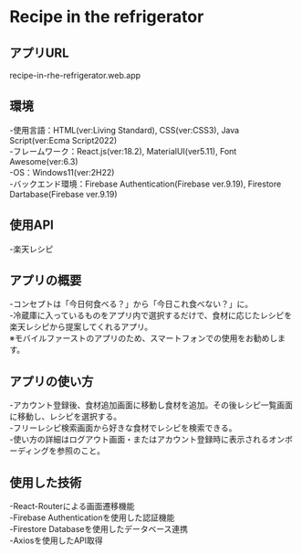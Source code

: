 # Recipe in the refrigerator

## アプリURL
recipe-in-rhe-refrigerator.web.app

## 環境
-使用言語：HTML(ver:Living Standard), CSS(ver:CSS3), Java Script(ver:Ecma Script2022)<br>
-フレームワーク：React.js(ver:18.2), MaterialUI(ver5.11), Font Awesome(ver:6.3)<br>
-OS：Windows11(ver:2H22)<br>
-バックエンド環境：Firebase Authentication(Firebase ver.9.19), Firestore Dartabase(Firebase ver.9.19)<br>

## 使用API
-楽天レシピ

## アプリの概要
-コンセプトは「今日何食べる？」から「今日これ食べない？」に。<br>
-冷蔵庫に入っているものをアプリ内で選択するだけで、食材に応じたレシピを楽天レシピから提案してくれるアプリ。<br>
※モバイルファーストのアプリのため、スマートフォンでの使用をお勧めします。<br>

## アプリの使い方
-アカウント登録後、食材追加画面に移動し食材を追加。その後レシピ一覧画面に移動し、レシピを選択する。<br>
-フリーレシピ検索画面から好きな食材でレシピを検索できる。<br>
-使い方の詳細はログアウト画面・またはアカウント登録時に表示されるオンボーディングを参照のこと。<br>

## 使用した技術
-React-Routerによる画面遷移機能<br>
-Firebase Authenticationを使用した認証機能<br>
-Firestore Databaseを使用したデータベース連携<br>
-Axiosを使用したAPI取得<br>



